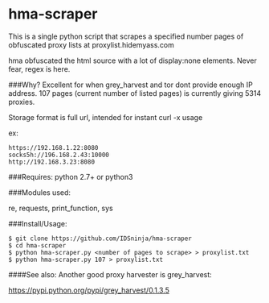 # hma-scraper
This is a single python script that scrapes a specified number pages of obfuscated proxy lists at proxylist.hidemyass.com

hma obfuscated the html source with a lot of display:none elements. Never fear, regex is here.

###Why?
Excellent for when grey_harvest and tor dont provide enough IP address. 107 pages (current number of listed pages) is currently giving 5314 proxies.

Storage format is full url, intended for instant curl -x usage

ex:
```
https://192.168.1.22:8080
socks5h://196.168.2.43:10000
http://192.168.3.23:8080
```

###Requires:
python 2.7+ or python3

###Modules used:

re, requests, print_function, sys

###Install/Usage:
```
$ git clone https://github.com/IDSninja/hma-scraper
$ cd hma-scraper
$ python hma-scraper.py <number of pages to scrape> > proxylist.txt
$ python hma-scraper.py 107 > proxylist.txt
```

####See also:
Another good proxy harvester is grey_harvest:


https://pypi.python.org/pypi/grey_harvest/0.1.3.5
